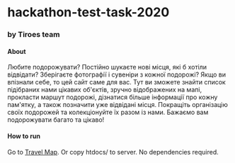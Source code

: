 # hackathon-test-task-2020
### by Tiroes team

#### About
Любите подорожувати? Постійно шукаєте нові місця, які б хотіли відвідати? Зберігаєте фотографії і сувеніри з кожної подорожі? Якщо ви впізнали себе, то цей сайт саме для вас. Тут ви зможете знайти список підібраних нами цікавих об'єктів, зручно відображених на мапі, прокласти маршут подорожі, дізнатися більше інформації про кожну пам'ятку, а також позначити уже відвідані місця. Покращіть організацію своїх подорожей та колекціонуйте їх разом із нами. Бажаємо вам подорожувати багато та цікаво!

#### How to run
Go to [Travel Map](http://travel-map.42web.io/).
Or copy htdocs/ to server. No dependencies required.